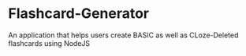 # Flashcard-Generator
An application that helps users create BASIC as well as CLoze-Deleted flashcards using NodeJS
